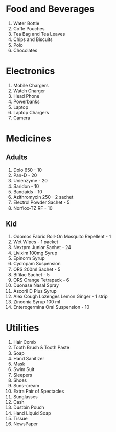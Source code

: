 # Food and Beverages 
1. Water Bottle
2. Coffe Pouches
3. Tea Bag and Tea Leaves
4. Chips and Biscuits
5. Polo
6. Chocolates

# Electronics
1. Mobile Chargers
2. Watch Charger
3. Head Phone
4. Powerbanks
5. Laptop
6. Laptop Chargers
7. Camera

# Medicines
## Adults
1. Dolo 650 - 10
2. Pan-D - 20
3. Unienzyme - 20
4. Saridon - 10
5. Bandaids - 10
6. Azithromycin 250 - 2 sachet
7. Electrol Powder Sachet - 5
8. Norflox-TZ RF - 10


## Kid
1. Odomos Fabric Roll-On Mosquito Repellent - 1
2. Wet Wipes - 1 packet
3. Nextpro Junior Sachet - 24
4. Livixim 100mg Syrup
5. Epinorm Syrup
6. Cyclopam Suspension
7. ORS 200ml Sachet - 5
8. Bifilac Sachet - 5
9. ORS Orange Tetrapack - 6
10. Duonase Nasal Spray
11. Ascoril D Plus Syrup
12. Alex Cough Lozenges Lemon Ginger - 1 strip
13. Zinconia Syrup 100 ml
14. Enterogermina Oral Suspension - 10


# Utilities
1. Hair Comb
2. Tooth Brush & Tooth Paste
3. Soap
4. Hand Sanitizer
5. Mask
6. Swim Suit
7. Sleepers
8. Shoes
9. Suns-cream
10. Extra Pair of Spectacles
11. Sunglasses
12. Cash
13. Dustbin Pouch
14. Hand Liquid Soap
15. Tissue
16. NewsPaper
